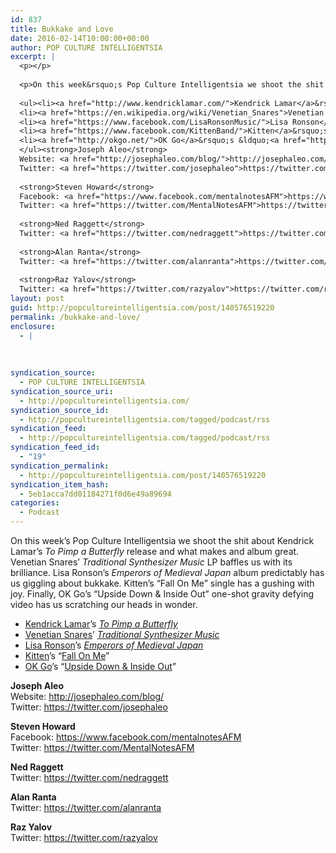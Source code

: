 ```yaml
---
id: 837
title: Bukkake and Love
date: 2016-02-14T10:00:00+00:00
author: POP CULTURE INTELLIGENTSIA
excerpt: |
  <p></p>
  
  <p>On this week&rsquo;s Pop Culture Intelligentsia we shoot the shit about Kendrick Lamar&rsquo;s <i>To Pimp a Butterfly</i> release and what makes and album great. Venetian Snares&rsquo; <i>Traditional Synthesizer Music</i> LP baffles us with its brilliance. Lisa Ronson&rsquo;s <i>Emperors of Medieval Japan</i> album predictably has us giggling about bukkake. Kitten&rsquo;s &ldquo;Fall On Me&rdquo; single has a gushing with joy. Finally, OK Go&rsquo;s &ldquo;Upside Down &amp; Inside Out&rdquo; one-shot gravity defying video has us scratching our heads in wonder.</p>
  
  <ul><li><a href="http://www.kendricklamar.com/">Kendrick Lamar</a>&rsquo;s <em><a href="https://itunes.apple.com/us/album/to-pimp-a-butterfly/id974187289">To Pimp a Butterfly</a></em></li>
  <li><a href="https://en.wikipedia.org/wiki/Venetian_Snares">Venetian Snares</a>&rsquo; <em><a href="https://venetiansnares.bandcamp.com/album/traditional-synthesizer-music">Traditional Synthesizer Music</a></em></li>
  <li><a href="https://www.facebook.com/LisaRonsonMusic/">Lisa Ronson</a>&rsquo;s <em><a href="http://www.amazon.co.uk/Emperors-Medieval-Japan-Lisa-Ronson/dp/B014JYG8B2">Emperors of Medieval Japan</a></em></li>
  <li><a href="https://www.facebook.com/KittenBand/">Kitten</a>&rsquo;s &ldquo;<a href="http://www.amazon.co.uk/Emperors-Medieval-Japan-Lisa-Ronson/dp/B014JYG8B2">Fall On Me</a>&rdquo;</li>
  <li><a href="http://okgo.net/">OK Go</a>&rsquo;s &ldquo;<a href="https://itunes.apple.com/us/album/hungry-ghosts/id913538082">Upside Down &amp; Inside Out</a>&rdquo;</li>
  </ul><strong>Joseph Aleo</strong>
  Website: <a href="http://josephaleo.com/blog/">http://josephaleo.com/blog/</a>
  Twitter: <a href="https://twitter.com/josephaleo">https://twitter.com/josephaleo</a>
  
  <strong>Steven Howard</strong>
  Facebook: <a href="https://www.facebook.com/mentalnotesAFM">https://www.facebook.com/mentalnotesAFM</a>
  Twitter: <a href="https://twitter.com/MentalNotesAFM">https://twitter.com/MentalNotesAFM</a>
  
  <strong>Ned Raggett</strong>
  Twitter: <a href="https://twitter.com/nedraggett">https://twitter.com/nedraggett</a>
  
  <strong>Alan Ranta</strong>
  Twitter: <a href="https://twitter.com/alanranta">https://twitter.com/alanranta</a>
  
  <strong>Raz Yalov</strong>
  Twitter: <a href="https://twitter.com/razyalov">https://twitter.com/razyalov</a>
layout: post
guid: http://popcultureintelligentsia.com/post/140576519220
permalink: /bukkake-and-love/
enclosure:
  - |
    
    
    
syndication_source:
  - POP CULTURE INTELLIGENTSIA
syndication_source_uri:
  - http://popcultureintelligentsia.com/
syndication_source_id:
  - http://popcultureintelligentsia.com/tagged/podcast/rss
syndication_feed:
  - http://popcultureintelligentsia.com/tagged/podcast/rss
syndication_feed_id:
  - "19"
syndication_permalink:
  - http://popcultureintelligentsia.com/post/140576519220
syndication_item_hash:
  - 5eb1acca7dd01184271f0d6e49a89694
categories:
  - Podcast
---
```

On this week’s Pop Culture Intelligentsia we shoot the shit about Kendrick Lamar’s _To Pimp a Butterfly_ release and what makes and album great. Venetian Snares’ _Traditional Synthesizer Music_ LP baffles us with its brilliance. Lisa Ronson’s _Emperors of Medieval Japan_ album predictably has us giggling about bukkake. Kitten’s “Fall On Me” single has a gushing with joy. Finally, OK Go’s “Upside Down & Inside Out” one-shot gravity defying video has us scratching our heads in wonder.

  * [Kendrick Lamar](http://www.kendricklamar.com/)’s _[To Pimp a Butterfly](https://itunes.apple.com/us/album/to-pimp-a-butterfly/id974187289)_
  * [Venetian Snares](https://en.wikipedia.org/wiki/Venetian_Snares)’ _[Traditional Synthesizer Music](https://venetiansnares.bandcamp.com/album/traditional-synthesizer-music)_
  * [Lisa Ronson](https://www.facebook.com/LisaRonsonMusic/)’s _[Emperors of Medieval Japan](http://www.amazon.co.uk/Emperors-Medieval-Japan-Lisa-Ronson/dp/B014JYG8B2)_
  * [Kitten](https://www.facebook.com/KittenBand/)’s “[Fall On Me](http://www.amazon.co.uk/Emperors-Medieval-Japan-Lisa-Ronson/dp/B014JYG8B2)”
  * [OK Go](http://okgo.net/)’s “[Upside Down & Inside Out](https://itunes.apple.com/us/album/hungry-ghosts/id913538082)”

**Joseph Aleo**  
Website: <http://josephaleo.com/blog/>  
Twitter: <https://twitter.com/josephaleo>

**Steven Howard**  
Facebook: <https://www.facebook.com/mentalnotesAFM>  
Twitter: <https://twitter.com/MentalNotesAFM>

**Ned Raggett**  
Twitter: <https://twitter.com/nedraggett>

**Alan Ranta**  
Twitter: <https://twitter.com/alanranta>

**Raz Yalov**  
Twitter: <https://twitter.com/razyalov>